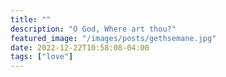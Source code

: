 ```yaml
---
title: ""
description: "O God, Where art thou?"
featured_image: "/images/posts/gethsemane.jpg"
date: 2022-12-22T10:58:08-04:00
tags: ["love"]
---
```











